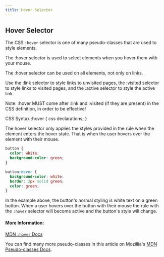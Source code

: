 ```yaml
---
title: Hover Selector
---
```

## Hover Selector

The CSS `:hover` selector is one of many pseudo-classes that are used to style elements. 

The :hover selector is used to select elements when you hover them with your mouse.

The :hover selector can be used on all elements, not only on links.

Use the :link selector to style links to unvisited pages, the :visited selector to style links to visited pages, and the :active selector to style the active link.

Note: :hover MUST come after :link and :visited (if they are present) in the CSS definition, in order to be effective!

CSS Syntax
:hover {
    css declarations;
}

The hover selector only applies the styles provided in the rule when the element enters the hover state.
That is when the user hovers over the element with their mouse.

```css
button {
  color: white;
  background-color: green;
}

button:hover {
  background-color: white;
  border: 2px solid green;
  color: green;
}
```

In the example above, the button's normal styling is white text on a green button. 
When a user hovers over the button with their mouse the rule with the `:hover` selector will become active and the button's style will change.

#### More Information:
<a href='https://developer.mozilla.org/en-US/docs/Web/CSS/Pseudo-classes' target='_blank' rel='nofollow'>MDN `:hover` Docs</a>

You can find many more pseudo-classes in this article on Mozillia's <a href='https://developer.mozilla.org/en-US/docs/Web/CSS/Pseudo-classes' target='_blank' rel='nofollow'>MDN Pseudo-classes Docs</a>.
